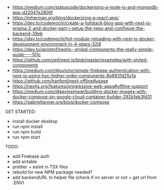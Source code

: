 -   https://medium.com/statuscode/dockerising-a-node-js-and-mongodb-app-d22047e2806f
-   https://mherman.org/blog/dockerizing-a-react-app/
-   https://dev.to/codemochi/create-a-fullstack-blog-app-with-next-js-prisma-2-and-docker-part-i-setup-the-repo-and-configure-the-backend-39eb
-   https://dev.to/codemochi/hot-module-reloading-with-next-js-docker-development-environment-in-4-steps-32i8
-   https://dev.to/aprietof/nextjs--styled-components-the-really-simple-guide----101c
-   https://github.com/zeit/next.js/blob/master/examples/with-styled-components
-   https://medium.com/@uvictor/simple-firebase-authentication-with-next-js-using-hoc-higher-order-components-8e8931d25cfa
- https://github.com/hanford/next-offline#usage
- https://nextjs.org/features/progressive-web-apps#offline-support
- https://medium.com/@kevinsimper/building-docker-images-with-docker-compose-on-google-cloud-container-builder-292b1eb3fd31
- https://gabrieltanner.org/blog/docker-compose

GET STARTED:

-   install docker desktop
-   run npm install
-   run npm build
-   run npm start

TODO:

-   add Firebase auth
-   add airtable
-   prettier + eslint in TSX files
-   rebuild for new NPM package needed?
-   add backendURL to helper file (check if on server or not + get url from .ENV)
